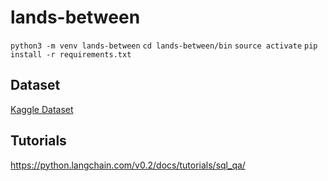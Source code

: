 # lands-between

`python3 -m venv lands-between`
`cd lands-between/bin`
`source activate`
`pip install -r requirements.txt`

## Dataset

[Kaggle Dataset](https://www.kaggle.com/datasets/robikscube/elden-ring-ultimate-dataset?resource=download)

## Tutorials

https://python.langchain.com/v0.2/docs/tutorials/sql_qa/
